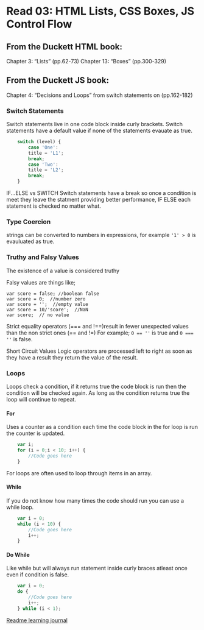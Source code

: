 # Read 03: HTML Lists, CSS Boxes, JS Control Flow

## From the Duckett HTML book:

Chapter 3: “Lists” (pp.62-73)
Chapter 13: “Boxes” (pp.300-329)

## From the Duckett JS book:

Chapter 4: “Decisions and Loops” from switch statements on (pp.162-182)

### Switch Statements
Switch statements live in one code block inside curly brackets.  Switch statements have a default value if none of the statements evauate as true.
``` Javascript
    switch (level) {
        case 'One':
        title = 'L1';
        break;
        case 'Two':
        title = 'L2';
        break;
    }
```


IF...ELSE vs SWITCH
Switch statements have a break so once a condition is meet they leave the statment providing better performance, IF ELSE each statement is checked no matter what.

### Type Coercion
strings can be converted to numbers in expressions, for example `'1' > 0` is evauluated as true.

### Truthy and Falsy Values
The existence of a value is considered truthy

Falsy values are things like;
 ``` JS
 var score = false; //boolean false
 var score = 0;  //number zero
 var score = '';  //empty value
 var score = 10/'score';  //NaN
 var score;  // no value
 ```

Strict equality operators (=== and !==)result in fewer unexpected values than the non strict ones (== and !=) 
For example; `0 == ''` is true and `0 === ''` is false.

Short Circuit Values
Logic operators are processed left to right as soon as they have a result they return the value of the result.

### Loops
Loops check a condition, if it returns true the code block is run then the condition will be checked again.  As long as the condition returns true the loop will continue to repeat.

#### For
Uses a counter as a condition each time the code block in the for loop is run the counter is updated.
```javascript
    var i;
    for (i = 0;i < 10; i++) {
        //Code goes here
    }
```
For loops are often used to loop through items in an array.

#### While
If you do not know how many times the code should run you can use a while loop.
```javascript
    var i = 0;
    while (i < 10) {
        //Code goes here
        i++;
    }
```

#### Do While
Like while but will always run statement inside curly braces atleast once even if condition is false.
```javascript
    var i = 0;
    do {
        //Code goes here
        i++;
    } while (i < 1);
```
[Readme learning journal](README.md)